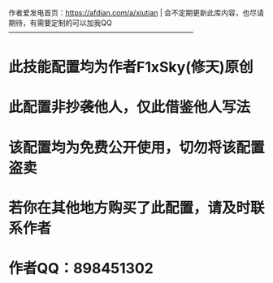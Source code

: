 作者爱发电首页：https://afdian.com/a/xiutian | 会不定期更新此库内容，也尽请期待，有需要定制的可以加我QQ
——————————————————————————
# 此技能配置均为作者F1xSky(修天)原创
# 此配置非抄袭他人，仅此借鉴他人写法
# 该配置均为免费公开使用，切勿将该配置盗卖
# 若你在其他地方购买了此配置，请及时联系作者
# 作者QQ：898451302
